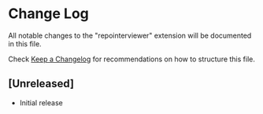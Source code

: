 # Change Log

All notable changes to the "repointerviewer" extension will be documented in this file.

Check [Keep a Changelog](http://keepachangelog.com/) for recommendations on how to structure this file.

## [Unreleased]

- Initial release
